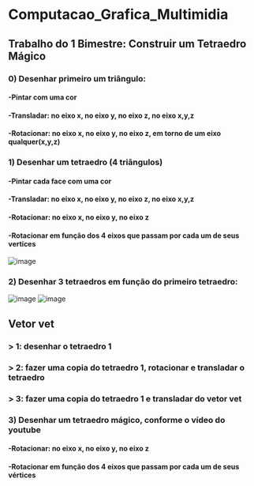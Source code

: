 # Computacao_Grafica_Multimidia

## Trabalho do 1 Bimestre: Construir um Tetraedro Mágico
### 0) Desenhar primeiro um triângulo:
#### -Pintar com uma cor
#### -Transladar: no eixo x, no eixo y, no eixo z, no eixo x,y,z
#### -Rotacionar: no eixo x, no eixo y, no eixo z, em torno de um eixo qualquer(x,y,z)
### 1) Desenhar um tetraedro (4 triângulos)
#### -Pintar cada face com uma cor
#### -Transladar: no eixo x, no eixo y, no eixo z, no eixo x,y,z
#### -Rotacionar: no eixo x, no eixo y, no eixo z
#### -Rotacionar em função dos 4 eixos que passam por cada um de seus vertices

![image](https://github.com/user-attachments/assets/5279ea4e-b017-43ed-80ec-ae4080fd3295)

### 2) Desenhar 3 tetraedros em função do primeiro tetraedro:
![image](https://github.com/user-attachments/assets/f3e9d6a7-053d-4495-8149-d4723927200e) 
![image](https://github.com/user-attachments/assets/f2753d05-3a1d-4d52-8f1b-706618fc5f4d)

## Vetor vet
### > 1: desenhar o tetraedro 1
### > 2: fazer uma copia do tetraedro 1, rotacionar e transladar o tetraedro
### > 3: fazer uma copia do tetraedro 1 e transladar do vetor vet
### 3) Desenhar um tetraedro mágico, conforme o vídeo do youtube
#### -Rotacionar: no eixo x, no eixo y, no eixo z
#### -Rotacionar em função dos 4 eixos que passam por cada um de seus vértices



